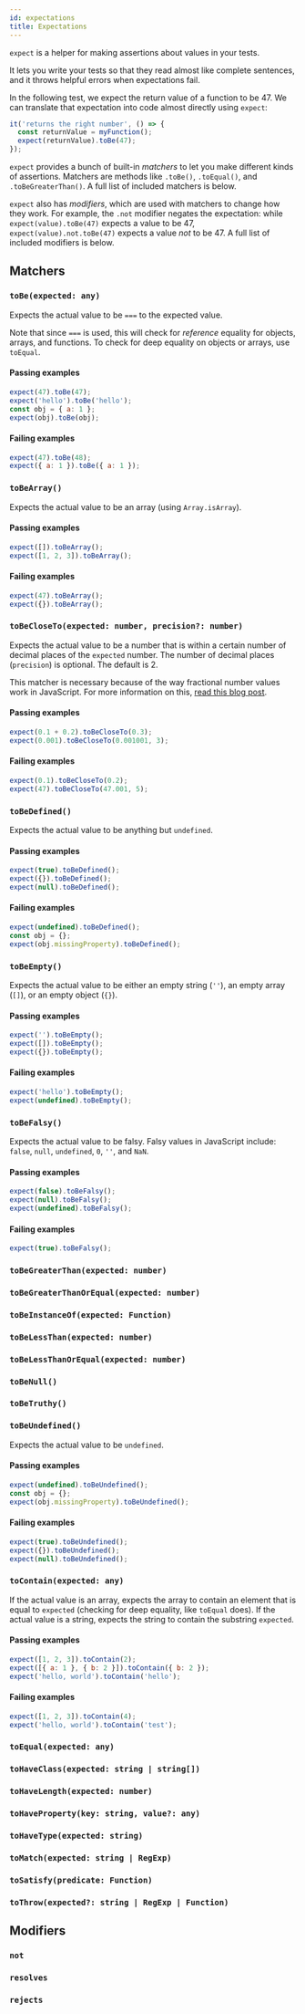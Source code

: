 ```yaml
---
id: expectations
title: Expectations
---
```


`expect` is a helper for making assertions about values in your tests.

It lets you write your tests so that they read almost like complete sentences, and it throws helpful errors when expectations fail.

In the following test, we expect the return value of a function to be 47. We can translate that expectation into code almost directly using `expect`:

```js
it('returns the right number', () => {
  const returnValue = myFunction();
  expect(returnValue).toBe(47);
});
```

`expect` provides a bunch of built-in _matchers_ to let you make different kinds of assertions. Matchers are methods like `.toBe()`, `.toEqual()`, and `.toBeGreaterThan()`. A full list of included matchers is below.

`expect` also has _modifiers_, which are used with matchers to change how they work. For example, the `.not` modifier negates the expectation: while `expect(value).toBe(47)` expects a value to be 47, `expect(value).not.toBe(47)` expects a value _not_ to be 47. A full list of included modifiers is below.

## Matchers

### `toBe(expected: any)`

Expects the actual value to be `===` to the expected value.

Note that since `===` is used, this will check for _reference_ equality for objects, arrays, and functions. To check for deep equality on objects or arrays, use `toEqual`.

#### Passing examples

```js
expect(47).toBe(47);
expect('hello').toBe('hello');
const obj = { a: 1 };
expect(obj).toBe(obj);
```

#### Failing examples

```js
expect(47).toBe(48);
expect({ a: 1 }).toBe({ a: 1 });
```

### `toBeArray()`

Expects the actual value to be an array (using `Array.isArray`).

#### Passing examples

```js
expect([]).toBeArray();
expect([1, 2, 3]).toBeArray();
```

#### Failing examples

```js
expect(47).toBeArray();
expect({}).toBeArray();
```

### `toBeCloseTo(expected: number, precision?: number)`

Expects the actual value to be a number that is within a certain number of decimal places of the `expected` number. The number of decimal places (`precision`) is optional. The default is 2.

This matcher is necessary because of the way fractional number values work in JavaScript. For more information on this, [read this blog post](http://adripofjavascript.com/blog/drips/avoiding-problems-with-decimal-math-in-javascript.html).

#### Passing examples

```js
expect(0.1 + 0.2).toBeCloseTo(0.3);
expect(0.001).toBeCloseTo(0.001001, 3);
```

#### Failing examples

```js
expect(0.1).toBeCloseTo(0.2);
expect(47).toBeCloseTo(47.001, 5);
```

### `toBeDefined()`

Expects the actual value to be anything but `undefined`.

#### Passing examples

```js
expect(true).toBeDefined();
expect({}).toBeDefined();
expect(null).toBeDefined();
```

#### Failing examples

```js
expect(undefined).toBeDefined();
const obj = {};
expect(obj.missingProperty).toBeDefined();
```

### `toBeEmpty()`

Expects the actual value to be either an empty string (`''`), an empty array (`[]`), or an empty object (`{}`).

#### Passing examples

```js
expect('').toBeEmpty();
expect([]).toBeEmpty();
expect({}).toBeEmpty();
```

#### Failing examples

```js
expect('hello').toBeEmpty();
expect(undefined).toBeEmpty();
```

### `toBeFalsy()`

Expects the actual value to be falsy. Falsy values in JavaScript include: `false`, `null`, `undefined`, `0`, `''`, and `NaN`.

#### Passing examples

```js
expect(false).toBeFalsy();
expect(null).toBeFalsy();
expect(undefined).toBeFalsy();
```

#### Failing examples

```js
expect(true).toBeFalsy();
```

### `toBeGreaterThan(expected: number)`

### `toBeGreaterThanOrEqual(expected: number)`

### `toBeInstanceOf(expected: Function)`

### `toBeLessThan(expected: number)`

### `toBeLessThanOrEqual(expected: number)`

### `toBeNull()`

### `toBeTruthy()`

### `toBeUndefined()`

Expects the actual value to be `undefined`.

#### Passing examples

```js
expect(undefined).toBeUndefined();
const obj = {};
expect(obj.missingProperty).toBeUndefined();
```

#### Failing examples

```js
expect(true).toBeUndefined();
expect({}).toBeUndefined();
expect(null).toBeUndefined();
```

### `toContain(expected: any)`

If the actual value is an array, expects the array to contain an element that is equal to `expected` (checking for deep equality, like `toEqual` does). If the actual value is a string, expects the string to contain the substring `expected`.

#### Passing examples

```js
expect([1, 2, 3]).toContain(2);
expect([{ a: 1 }, { b: 2 }]).toContain({ b: 2 });
expect('hello, world').toContain('hello');
```

#### Failing examples

```js
expect([1, 2, 3]).toContain(4);
expect('hello, world').toContain('test');
```

### `toEqual(expected: any)`

### `toHaveClass(expected: string | string[])`

### `toHaveLength(expected: number)`

### `toHaveProperty(key: string, value?: any)`

### `toHaveType(expected: string)`

### `toMatch(expected: string | RegExp)`

### `toSatisfy(predicate: Function)`

### `toThrow(expected?: string | RegExp | Function)`

## Modifiers

### `not`

### `resolves`

### `rejects`
